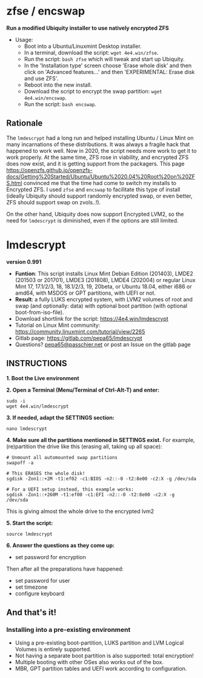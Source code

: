 # zfse / encswap
**Run a modified Ubiquity installer to use natively encrypted ZFS**
* Usage:
  - Boot into a Ubuntu/Linuxmint Desktop installer.
  - In a terminal, download the script: `wget 4e4.win/zfse`.
  - Run the script: `bash zfse` which will tweak and start up Ubiquity.
  - In the 'Installation type' screen choose 'Erase whole disk' and then click
    on 'Advanced features...' and then 'EXPERIMENTAL: Erase disk and use ZFS'.
  - Reboot into the new install.
  - Download the script to encrypt the swap partition: `wget 4e4.win/encswap`.
  - Run the script: `bash encswap`.

## Rationale
The `lmdescrypt` had a long run and helped installing Ubuntu / Linux Mint on
many incarnations of these distributions. It was always a fragile hack
that happened to work well. Now in 2020, the script needs more work to get it
to work properly. At the same time, ZFS rose in viability, and encrypted ZFS
does now exist, and it is getting support from the packagers. This page
https://openzfs.github.io/openzfs-docs/Getting%20Started/Ubuntu/Ubuntu%2020.04%20Root%20on%20ZFS.html convinced me that the time had come to switch my installs
to Encrypted ZFS. I used `zfse` and `encswap` to facilitate this type of
install (ideally Ubiquity should support randomly encrypted swap, or even
better, ZFS should support swap on zvols..!).

On the other hand, Ubiquity does now support Encrypted LVM2, so the need for
`lmdescrypt` is diminished, even if the options are still limited.

# lmdescrypt
**version 0.991**

* **Funtion**: This script installs Linux Mint Debian Edition (201403), LMDE2
(201503 or 201701), LMDE3 (201808), LMDE4 (202004) or regular Linux Mint 17,
17.1/2/3, 18, 18.1/2/3, 19, 20beta, or Ubuntu 18.04, either i686 or amd64, with
MSDOS or GPT partitions, with UEFI or not.
* **Result**: a fully LUKS encrypted system, with LVM2 volumes of root and
swap (and optionally: data) with optional boot partition
(with optional boot-from-iso-file).
* Download shortlink for the script: https://4e4.win/lmdescrypt
* Tutorial on Linux Mint community: https://community.linuxmint.com/tutorial/view/2265
* Gitlab page: https://gitlab.com/pepa65/lmdescrypt
* Questions?  pepa65@passchier.net or post an Issue on the gitlab page

## INSTRUCTIONS

**1. Boot the Live environment**

**2. Open a Terminal (Menu/Terminal of Ctrl-Alt-T) and enter:**

```
sudo -i
wget 4e4.win/lmdescrypt
```

**3. If needed, adapt the SETTINGS section:**

```
nano lmdescrypt
```

**4. Make sure all the partitions mentioned in SETTINGS exist.**
For example, (re)partition the drive like this
(erasing all, taking up all space):

```
# Unmount all automounted swap partitions
swapoff -a

# This ERASES the whole disk!
sgdisk -Zon1::+2M -t1:ef02 -c1:BIOS -n2::-0 -t2:8e00 -c2:X -g /dev/sda

# For a UEFI setup instead, this example works:
sgdisk -Zon1::+260M -t1:ef00 -c1:EFI -n2::-0 -t2:8e00 -c2:X -g /dev/sda
```
This is giving almost the whole drive to the encrypted lvm2

**5. Start the script:**

```
source lmdescrypt
```

**6. Answer the questions as they come up:**
* set password for encryption

Then after all the preparations have happened:
* set password for user
* set timezone
* configure keyboard

## And that's it!

### Installing into a pre-existing environment

* Using a pre-existing boot-partition, LUKS partition and LVM Logical Volumes is entirely supported.
* Not having a separate boot partition is also supported: total encryption!
* Multiple booting with other OSes also works out of the box.
* MBR, GPT partition tables and UEFI work according to configuration.
